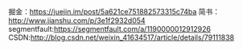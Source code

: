掘金：https://juejin.im/post/5a621ce751882573315c74ba
简书：http://www.jianshu.com/p/3e1f2932d054
segmentfault:https://segmentfault.com/a/1190000012912926
CSDN:http://blog.csdn.net/weixin_41634517/article/details/79111838